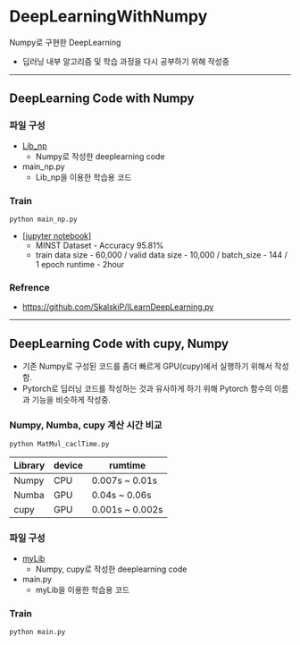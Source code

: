 # DeepLearningWithNumpy
Numpy로 구현한 DeepLearning

- 딥러닝 내부 알고리즘 및 학습 과정을 다시 공부하기 위해 작성중

---

## DeepLearning Code with Numpy

### 파일 구성
- [Lib_np](./Lib_np) 
  - Numpy로 작성한 deeplearning code
- main_np.py 
  - Lib_np을 이용한 학습용 코드

### Train
```commandline
python main_np.py
```

- [[jupyter notebook]](https://github.com/kimjiil/DeepLearningWithNumpy/blob/main/notebooks/DeeplearningWithNumpy_Training_Test.ipynb)
  - MINST Dataset - Accuracy 95.81%
  - train data size - 60,000 / valid data size - 10,000 / batch_size - 144 / 1 epoch runtime - 2hour

### Refrence
- https://github.com/SkalskiP/ILearnDeepLearning.py

--- 

## DeepLearning Code with cupy, Numpy

- 기존 Numpy로 구성된 코드를 좀더 빠르게 GPU(cupy)에서 실행하기 위해서 작성함.
- Pytorch로 딥러닝 코드를 작성하는 것과 유사하게 하기 위해
Pytorch 함수의 이름과 기능을 비슷하게 작성중.


### Numpy, Numba, cupy 계산 시간 비교

```commandline
python MatMul_caclTime.py
```

| Library | device | rumtime        |
|---------|--------|----------------|
| Numpy | CPU | 0.007s ~ 0.01s |
| Numba | GPU | 0.04s ~ 0.06s | 
| cupy | GPU | 0.001s ~ 0.002s |


### 파일 구성
- [myLib](./myLib)
  - Numpy, cupy로 작성한 deeplearning code
- main.py
  - myLib을 이용한 학습용 코드

### Train
```commandline
python main.py
```